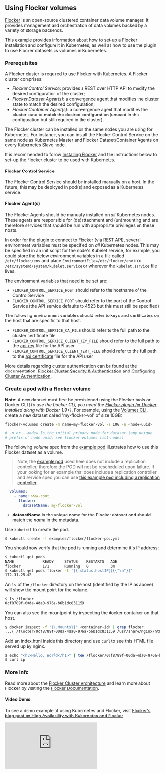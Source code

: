 <!-- BEGIN MUNGE: UNVERSIONED_WARNING -->


<!-- END MUNGE: UNVERSIONED_WARNING -->

## Using Flocker volumes

[Flocker](https://clusterhq.com/flocker) is an open-source clustered container data volume manager. It provides management
and orchestration of data volumes backed by a variety of storage backends.

This example provides information about how to set-up a Flocker installation and configure it in Kubernetes, as well as how to use the plugin to use Flocker datasets as volumes in Kubernetes.

### Prerequisites

A Flocker cluster is required to use Flocker with Kubernetes. A Flocker cluster comprises:

- *Flocker Control Service*: provides a REST over HTTP API to modify the desired configuration of the cluster;
- *Flocker Dataset Agent(s)*: a convergence agent that modifies the cluster state to match the desired configuration;
- *Flocker Container Agent(s)*: a convergence agent that modifies the cluster state to match the desired configuration (unused in this configuration but still required in the cluster).

The Flocker cluster can be installed on the same nodes you are using for Kubernetes. For instance, you can install the Flocker Control Service on the same node as Kubernetes Master and Flocker Dataset/Container Agents on every Kubernetes Slave node.

It is recommended to follow [Installing Flocker](https://docs.clusterhq.com/en/latest/install/index.html) and the instructions below to set-up the Flocker cluster to be used with Kubernetes.

#### Flocker Control Service

The Flocker Control Service should be installed manually on a host. In the future, this may be deployed in pod(s) and exposed as a Kubernetes service.

#### Flocker Agent(s)

The Flocker Agents should be manually installed on *all* Kubernetes nodes. These agents are responsible for (de)attachment and (un)mounting and are therefore services that should be run with appropriate privileges on these hosts.

In order for the plugin to connect to Flocker (via REST API), several environment variables must be specified on *all* Kubernetes nodes. This may be specified in an init script for the node's Kubelet service, for example, you could store the below environment variables in a file called `/etc/flocker/env` and place `EnvironmentFile=/etc/flocker/env` into `/etc/systemd/system/kubelet.service` or wherever the `kubelet.service` file lives.

The environment variables that need to be set are:

- `FLOCKER_CONTROL_SERVICE_HOST` should refer to the hostname of the Control Service
- `FLOCKER_CONTROL_SERVICE_PORT` should refer to the port of the Control Service (the API service defaults to 4523 but this must still be specified)

The following environment variables should refer to keys and certificates on the host that are specific to that host.

- `FLOCKER_CONTROL_SERVICE_CA_FILE` should refer to the full path to the cluster certificate file
- `FLOCKER_CONTROL_SERVICE_CLIENT_KEY_FILE` should refer to the full path to the [api key](https://docs.clusterhq.com/en/latest/config/generate-api-plugin.html) file for the API user
- `FLOCKER_CONTROL_SERVICE_CLIENT_CERT_FILE` should refer to the full path to the [api certificate](https://docs.clusterhq.com/en/latest/config/generate-api-plugin.html) file for the API user

More details regarding cluster authentication can be found at the documentation: [Flocker Cluster Security & Authentication](https://docs.clusterhq.com/en/latest/concepts/security.html) and [Configuring Cluster Authentication](https://docs.clusterhq.com/en/latest/config/configuring-authentication.html).

### Create a pod with a Flocker volume

**Note**: A new dataset must first be provisioned using the Flocker tools or Docker CLI *(To use the Docker CLI, you need the [Flocker plugin for Docker](https://clusterhq.com/docker-plugin/) installed along with Docker 1.9+)*. For example, using the [Volumes CLI](https://docs.clusterhq.com/en/latest/labs/volumes-cli.html), create a new dataset called 'my-flocker-vol' of size 10GB:

```sh
flocker-volumes create -m name=my-flocker-vol -s 10G -n <node-uuid>

# -n or --node= Is the initial primary node for dataset (any unique 
# prefix of node uuid, see flocker-volumes list-nodes)
```

The following *volume* spec from the [example pod](flocker-pod.yml) illustrates how to use this Flocker dataset as a volume.

> Note, the [example pod](flocker-pod.yml) used here does not include a replication controller, therefore the POD will not be rescheduled upon failure. If your looking for an example that does include a replication controller and service spec you can use [this example pod including a replication controller](flocker-pod-with-rc.yml)

```yaml
  volumes:
    - name: www-root
      flocker:
        datasetName: my-flocker-vol
```

- **datasetName** is the unique name for the Flocker dataset and should match the *name* in the metadata.

Use `kubetctl` to create the pod.

```sh
$ kubectl create -f examples/flocker/flocker-pod.yml
```

You should now verify that the pod is running and determine it's IP address:

```sh
$ kubectl get pods
NAME             READY     STATUS    RESTARTS   AGE
flocker          1/1       Running   0          3m
$ kubectl get pods flocker -t '{{.status.hostIP}}{{"\n"}}'
172.31.25.62
```

An `ls` of the `/flocker` directory on the host (identified by the IP as above) will show the mount point for the volume.

```sh
$ ls /flocker
0cf8789f-00da-4da0-976a-b6b1dc831159
```

You can also see the mountpoint by inspecting the docker container on that host.

```sh
$ docker inspect -f "{{.Mounts}}" <container-id> | grep flocker
...{ /flocker/0cf8789f-00da-4da0-976a-b6b1dc831159 /usr/share/nginx/html true}
```

Add an index.html inside this directory and use `curl` to see this HTML file served up by nginx.

```sh
$ echo "<h1>Hello, World</h1>" | tee /flocker/0cf8789f-00da-4da0-976a-b6b1dc831159/index.html
$ curl ip

```

### More Info

Read more about the [Flocker Cluster Architecture](https://docs.clusterhq.com/en/latest/concepts/architecture.html) and learn more about Flocker by visiting the [Flocker Documentation](https://docs.clusterhq.com/).

#### Video Demo

To see a demo example of using Kubernetes and Flocker, visit [Flocker's blog post on High Availability with Kubernetes and Flocker](https://clusterhq.com/2015/12/22/ha-demo-kubernetes-flocker/)



<!-- BEGIN MUNGE: IS_VERSIONED -->
<!-- TAG IS_VERSIONED -->
<!-- END MUNGE: IS_VERSIONED -->


<!-- BEGIN MUNGE: GENERATED_ANALYTICS -->
[![Analytics](https://kubernetes-site.appspot.com/UA-36037335-10/GitHub/examples/flocker/README.md?pixel)]()
<!-- END MUNGE: GENERATED_ANALYTICS -->
